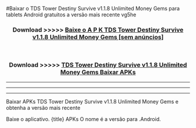 #Baixar o TDS Tower Destiny Survive v1.1.8 Unlimited Money Gems   para tablets Android gratuitos a versão mais recente vg5he


<div align="center">
<h3>Download >>>>> <a href="https://pt-web.web.app/?pt= TDS Tower Destiny Survive v1.1.8 Unlimited Money Gems ">Baixe o A P K TDS Tower Destiny Survive v1.1.8 Unlimited Money Gems  [sem anúncios]</a></h3><br>

<h3>Download >>>>> <a href="https://pt-web.web.app/?pt= TDS Tower Destiny Survive v1.1.8 Unlimited Money Gems ">TDS Tower Destiny Survive v1.1.8 Unlimited Money Gems  Baixar APKs</a></h3>
</div>

----------------------------------------------------------

----------------------------------------------------------

----------------------------------------------------------

Baixar APKs TDS Tower Destiny Survive v1.1.8 Unlimited Money Gems  e obtenha a versão mais recente

Baixe o aplicativo. {title} APKs O nome é a versão para .Android.


